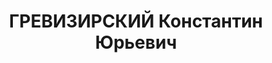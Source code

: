 ---
title: ГРЕВИЗИРСКИЙ Константин Юрьевич
description: народився 1886 у с. Котельва Охтирський пов. Харківської губ. Українець,
  із священнослужителів, освіта вища, позапарт. Проживав у Харкові. Службовець монтажного
  тресту Наркомважпрому. Заарештований [11].=08.1937= р. як член підпільної української
  націоналістичної організації (статті 54-8, 54-11 КК УРСР), етапований для подальшого
  слідства до Києва у розпорядження НКВС УРСР і військовою колегією Верховного Суду
  СРСР _26.10.1937_ р. (статті 54-1 п. «а», 54-8, 54-11, 54-13 КК УРСР) засуджений
  до ВМП з конфіскацією майна. Розстріляний _27.10.1937_ р. у Києві. Реабілітований
  _07.12.1957_ р.
---